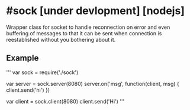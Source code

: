 #sock [under devlopment] [nodejs]
=======================
Wrapper class for socket to handle reconnection on error and even buffering of messages to that it can be sent when connection is reestablished without you bothering about it.


## Example
'''
var sock = require('./sock')

var server = sock.server(8080)
server.on('msg', function(client, msg) {
	client.send('hi')
})

var client = sock.client(8080)
client.send('Hi')
'''


